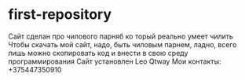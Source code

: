 # first-repository
Сайт сделан про чилового парняб ко торый реально умеет чилить
Чтобы скачать мой сайт, надо, быть чиловым парнем, ладно, всего лишь можно скопировать код и внести в свою среду программирования 
Сайт установлен Leo Qtway
Мои контакты: +375447350910
